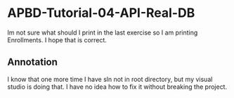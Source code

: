# APBD-Tutorial-04-API-Real-DB
Im not sure what should I print in the last exercise so I am printing Enrollments. I hope that is correct.
## Annotation
I know that one more time I have sln not in root directory, but my visual studio is doing that. I have no idea how to fix it without breaking the project.
